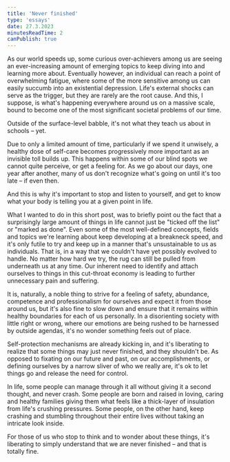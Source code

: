 ```yaml
---
title: 'Never finished'
type: 'essays'
date: 27.3.2023
minutesReadTime: 2
canPublish: true
---
```


As our world speeds up, some curious over-achievers among us are seeing an ever-increasing amount of emerging topics to keep diving into and learning more about. Eventually however, an individual can reach a point of overwhelming fatigue, where some of the more sensitive among us can easily succumb into an existential depression. Life's external shocks can serve as the trigger, but they are rarely are the root cause. And this, I suppose, is what's happening everywhere around us on a massive scale, bound to become one of the most significant societal problems of our time. 

Outside of the surface-level babble, it's not what they teach us about in schools – yet.

Due to only a limited amount of time, particularly if we spend it unwisely, a healthy dose of self-care becomes progressively more important as an invisible toll builds up. This happens within some of our blind spots we cannot quite perceive, or get a feeling for. As we go about our days, one year after another, many of us don't recognize what's going on until it's too late – if even then. 

And this is why it's important to stop and listen to yourself, and get to know what your body is telling you at a given point in life. 

What I wanted to do in this short post, was to briefly point ou the fact that a surprisingly large amount of things in life cannot just be "ticked off the list" or "marked as done". Even some of the most well-defined concepts, fields and topics we're learning about keep developing at a breakneck speed, and it's only futile to try and keep up in a manner that's unsustainable to us as individuals. That is, in a way that we couldn't have yet possibly evolved to handle. No matter how hard we try, the rug can still be pulled from underneath us at any time. Our inherent need to identify and attach ourselves to things in this cut-throat economy is leading to further unnecessary pain and suffering.

It is, naturally, a noble thing to strive for a feeling of safety, abundance, competence and professionalism for ourselves and expect it from those around us, but it's also fine to slow down and ensure that it remains within healthy boundaries for each of us personally. In a disorienting society with little right or wrong, where our emotions are being rushed to be harnessed by outside agendas, it's no wonder something feels out of place. 

Self-protection mechanisms are already kicking in, and it's liberating to realize that some things may just never finished, and they shouldn't be. As opposed to fixating on our future and past, on our accomplishments, or defining ourselves by a narrow sliver of who we really are, it's ok to let things go and release the need for control.

In life, some people can manage through it all without giving it a second thought, and never crash. Some people are born and raised in loving, caring and healthy families giving them what feels like a thick-layer of insulation from life's crushing pressures. Some people, on the other hand, keep crashing and stumbling throughout their entire lives without taking an intricate look inside.

For those of us who stop to think and to wonder about these things, it's liberating to simply understand that we are never finished – and that is totally fine.
